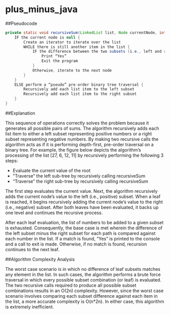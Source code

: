 # plus_minus_java

##Pseudocode

```java
private static void recursiveSum(LinkedList list, Node currentNode, int left, int right) {
    IF the current node is null {
        Create an iterator to iterate over the list
        WHILE there is still another item in the list {
            IF the difference between the two subsets (i.e., left and right) is equal to the current node’s value {
                Print “Yes”
                Exit the program
            }
            Otherwise, iterate to the next node
        }
    }
    ELSE perform a “pseudo” pre-order binary tree traversal {
        Recursively add each list item to the left subset
        Recursively add each list item to the right subset
    }
}
```

##Explanation

This sequence of operations correctly solves the problem because it generates all possible pairs of sums.  The algorithm recursively adds each list item to either a left subset representing positive numbers or a right subset representing negative numbers.  By making two recursive calls the algorithm acts as if it is performing depth-first, pre-order traversal on a binary tree.
For example, the figure below depicts the algorithm’s processing of the list [27, 6, 12, 11] by recursively performing the following 3 steps:
- Evaluate the current value of the root
- "Traverse” the left sub-tree by recursively calling recursiveSum
- “Traverse” the right sub-tree by recursively calling recursiveSum

The first step evaluates the current value.  Next, the algorithm recursively adds the current node’s value to the left (i.e., positive) subset.  When a leaf is reached, it begins recursively adding the current node’s value to the right (i.e., negative) subset.  After both leaves have been evaluated, it backs up one level and continues the recursive process.  

After each leaf evaluation, the list of numbers to be added to a given subset is exhausted.  Consequently, the base case is met wherein the difference of the left subset minus the right subset for each path is compared against each number in the list.  If a match is found, “Yes” is printed to the console and a call to exit is made.  Otherwise, if no match is found, recursion continues to the next leaf.


##Algorithm Complexity Analysis

The worst case scenario is in which no difference of leaf subsets matches any element in the list.  In such cases, the algorithm performs a brute force traversal in which every possible subset combination (or leaf) is evaluated.  The two recursive calls required to produce all possible subset combinations results in an O(2n) complexity.  However, since the worst case scenario involves comparing each subset difference against each item in the list, a more accurate complexity is O(n*2n).  In either case, this algorithm is extremely inefficient.
